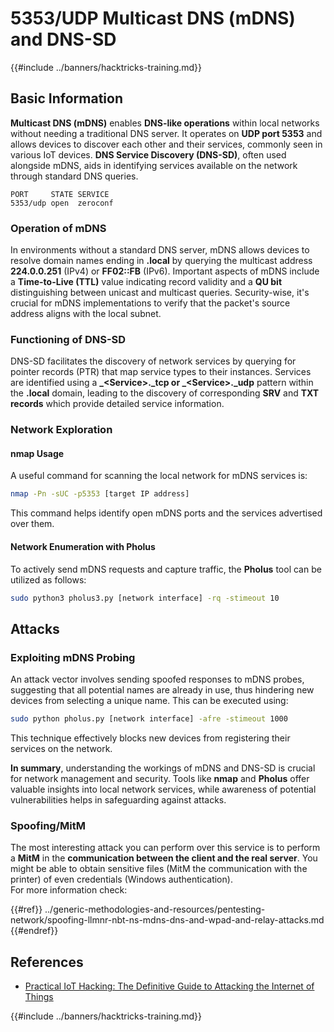 # 5353/UDP Multicast DNS (mDNS) and DNS-SD

{{#include ../banners/hacktricks-training.md}}

## **Basic Information**

**Multicast DNS (mDNS)** enables **DNS-like operations** within local networks without needing a traditional DNS server. It operates on **UDP port 5353** and allows devices to discover each other and their services, commonly seen in various IoT devices. **DNS Service Discovery (DNS-SD)**, often used alongside mDNS, aids in identifying services available on the network through standard DNS queries.

```
PORT     STATE SERVICE
5353/udp open  zeroconf
```

### **Operation of mDNS**

In environments without a standard DNS server, mDNS allows devices to resolve domain names ending in **.local** by querying the multicast address **224.0.0.251** (IPv4) or **FF02::FB** (IPv6). Important aspects of mDNS include a **Time-to-Live (TTL)** value indicating record validity and a **QU bit** distinguishing between unicast and multicast queries. Security-wise, it's crucial for mDNS implementations to verify that the packet's source address aligns with the local subnet.

### **Functioning of DNS-SD**

DNS-SD facilitates the discovery of network services by querying for pointer records (PTR) that map service types to their instances. Services are identified using a **\_\<Service>.\_tcp or \_\<Service>.\_udp** pattern within the **.local** domain, leading to the discovery of corresponding **SRV** and **TXT records** which provide detailed service information.

### **Network Exploration**

#### **nmap Usage**

A useful command for scanning the local network for mDNS services is:

```bash
nmap -Pn -sUC -p5353 [target IP address]
```

This command helps identify open mDNS ports and the services advertised over them.

#### **Network Enumeration with Pholus**

To actively send mDNS requests and capture traffic, the **Pholus** tool can be utilized as follows:

```bash
sudo python3 pholus3.py [network interface] -rq -stimeout 10
```

## Attacks

### **Exploiting mDNS Probing**

An attack vector involves sending spoofed responses to mDNS probes, suggesting that all potential names are already in use, thus hindering new devices from selecting a unique name. This can be executed using:

```bash
sudo python pholus.py [network interface] -afre -stimeout 1000
```

This technique effectively blocks new devices from registering their services on the network.

**In summary**, understanding the workings of mDNS and DNS-SD is crucial for network management and security. Tools like **nmap** and **Pholus** offer valuable insights into local network services, while awareness of potential vulnerabilities helps in safeguarding against attacks.

### Spoofing/MitM

The most interesting attack you can perform over this service is to perform a **MitM** in the **communication between the client and the real server**. You might be able to obtain sensitive files (MitM the communication with the printer) of even credentials (Windows authentication).\
For more information check:


{{#ref}}
../generic-methodologies-and-resources/pentesting-network/spoofing-llmnr-nbt-ns-mdns-dns-and-wpad-and-relay-attacks.md
{{#endref}}

## References

- [Practical IoT Hacking: The Definitive Guide to Attacking the Internet of Things](https://books.google.co.uk/books/about/Practical_IoT_Hacking.html?id=GbYEEAAAQBAJ&redir_esc=y)

{{#include ../banners/hacktricks-training.md}}



